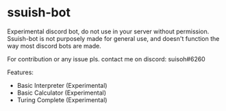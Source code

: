 # ssuish-bot
  
Experimental discord bot, do not use in your server without permission.
Ssuish-bot is not purposely made for general use, and doesn't function the way most discord bots are made.  

For contribution or any issue pls. contact me on discord: suisoh#6260

Features:
- Basic Interpreter (Experimental)  
- Basic Calculator (Experimental)   
- Turing Complete (Experimental)  
